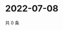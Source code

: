 # 2022-07-08

共 0 条

<!-- BEGIN WEIBO -->
<!-- 最后更新时间 Fri Jul 08 2022 23:16:37 GMT+0800 (China Standard Time) -->

<!-- END WEIBO -->

